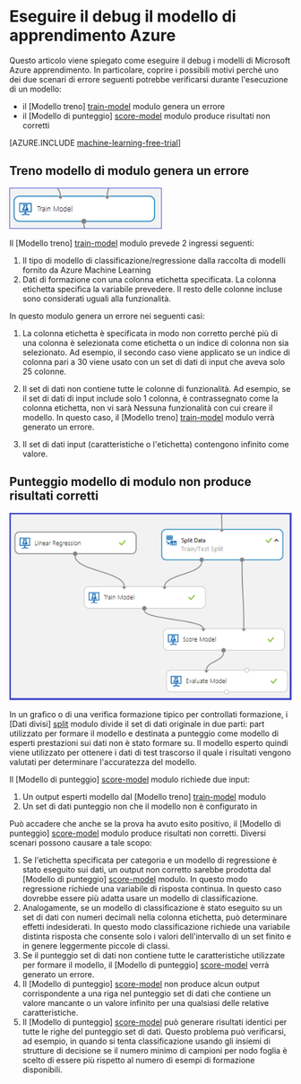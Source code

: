 <properties 
    pageTitle="Eseguire il debug il modello di apprendimento Azure | Microsoft Azure" 
    description="Spiega come eseguire il debug il modello di apprendimento Azure." 
    services="machine-learning"
    documentationCenter="" 
    authors="garyericson" 
    manager="jhubbard" 
    editor="cgronlun"/>

<tags 
    ms.service="machine-learning" 
    ms.workload="data-services" 
    ms.tgt_pltfrm="na" 
    ms.devlang="na" 
    ms.topic="article" 
    ms.date="09/09/2016" 
    ms.author="bradsev;garye" />

# <a name="debug-your-model-in-azure-machine-learning"></a>Eseguire il debug il modello di apprendimento Azure

Questo articolo viene spiegato come eseguire il debug i modelli di Microsoft Azure apprendimento. In particolare, coprire i possibili motivi perché uno dei due scenari di errore seguenti potrebbe verificarsi durante l'esecuzione di un modello:

* il [Modello treno] [ train-model] modulo genera un errore 
* il [Modello di punteggio] [ score-model] modulo produce risultati non corretti 

[AZURE.INCLUDE [machine-learning-free-trial](../../includes/machine-learning-free-trial.md)]

## <a name="train-model-module-throws-an-error"></a>Treno modello di modulo genera un errore

![Image1](./media/machine-learning-debug-models/train_model-1.png)

Il [Modello treno] [ train-model] modulo prevede 2 ingressi seguenti:

1. Il tipo di modello di classificazione/regressione dalla raccolta di modelli fornito da Azure Machine Learning
2. Dati di formazione con una colonna etichetta specificata. La colonna etichetta specifica la variabile prevedere. Il resto delle colonne incluse sono considerati uguali alla funzionalità.

In questo modulo genera un errore nei seguenti casi:

1. La colonna etichetta è specificata in modo non corretto perché più di una colonna è selezionata come etichetta o un indice di colonna non sia selezionato. Ad esempio, il secondo caso viene applicato se un indice di colonna pari a 30 viene usato con un set di dati di input che aveva solo 25 colonne.

2. Il set di dati non contiene tutte le colonne di funzionalità. Ad esempio, se il set di dati di input include solo 1 colonna, è contrassegnato come la colonna etichetta, non vi sarà Nessuna funzionalità con cui creare il modello. In questo caso, il [Modello treno] [ train-model] modulo verrà generato un errore.

3. Il set di dati input (caratteristiche o l'etichetta) contengono infinito come valore.


## <a name="score-model-module-does-not-produce-correct-results"></a>Punteggio modello di modulo non produce risultati corretti

![image2, consente](./media/machine-learning-debug-models/train_test-2.png)

In un grafico o di una verifica formazione tipico per controllati formazione, i [Dati divisi] [ split] modulo divide il set di dati originale in due parti: part utilizzato per formare il modello e destinata a punteggio come modello di esperti prestazioni sui dati non è stato formare su. Il modello esperto quindi viene utilizzato per ottenere i dati di test trascorso il quale i risultati vengono valutati per determinare l'accuratezza del modello.

Il [Modello di punteggio] [ score-model] modulo richiede due input:

1. Un output esperti modello dal [Modello treno] [ train-model] modulo
2. Un set di dati punteggio non che il modello non è configurato in

Può accadere che anche se la prova ha avuto esito positivo, il [Modello di punteggio] [ score-model] modulo produce risultati non corretti. Diversi scenari possono causare a tale scopo:

1. Se l'etichetta specificata per categoria e un modello di regressione è stato eseguito sui dati, un output non corretto sarebbe prodotta dal [Modello di punteggio] [ score-model] modulo. In questo modo regressione richiede una variabile di risposta continua. In questo caso dovrebbe essere più adatta usare un modello di classificazione. 
2. Analogamente, se un modello di classificazione è stato eseguito su un set di dati con numeri decimali nella colonna etichetta, può determinare effetti indesiderati. In questo modo classificazione richiede una variabile distinta risposta che consente solo i valori dell'intervallo di un set finito e in genere leggermente piccole di classi.
3. Se il punteggio set di dati non contiene tutte le caratteristiche utilizzate per formare il modello, il [Modello di punteggio] [ score-model] verrà generato un errore.
4. Il [Modello di punteggio] [ score-model] non produce alcun output corrispondente a una riga nel punteggio set di dati che contiene un valore mancante o un valore infinito per una qualsiasi delle relative caratteristiche.
5. Il [Modello di punteggio] [ score-model] può generare risultati identici per tutte le righe del punteggio set di dati. Questo problema può verificarsi, ad esempio, in quando si tenta classificazione usando gli insiemi di strutture di decisione se il numero minimo di campioni per nodo foglia è scelto di essere più rispetto al numero di esempi di formazione disponibili.


<!-- Module References -->
[score-model]: https://msdn.microsoft.com/library/azure/401b4f92-e724-4d5a-be81-d5b0ff9bdb33/
[split]: https://msdn.microsoft.com/library/azure/70530644-c97a-4ab6-85f7-88bf30a8be5f/
[train-model]: https://msdn.microsoft.com/library/azure/5cc7053e-aa30-450d-96c0-dae4be720977/
 
